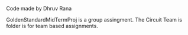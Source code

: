 Code made by Dhruv Rana

GoldenStandardMidTermProj is a group assingment.
The Circuit Team is folder is for team based assignments.
